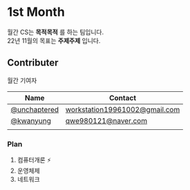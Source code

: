 # 1st Month

월간 CS는 **목적목적** 를 하는 팀입니다. <br>
22년 11월의 목표는 **주제주제** 입니다.

## Contributer

월간 기여자

| Name | Contact |
| ---- | ------- |
| [@unchaptered](https://github.com/unchaptered) | workstation19961002@gmail.com |
| [@kwanyung](https://github.com/kwanyung) | qwe980121@naver.com |
| | |

### Plan

1. 컴퓨터개론 ⚡ 
2. 운영체제
3. 네트워크
